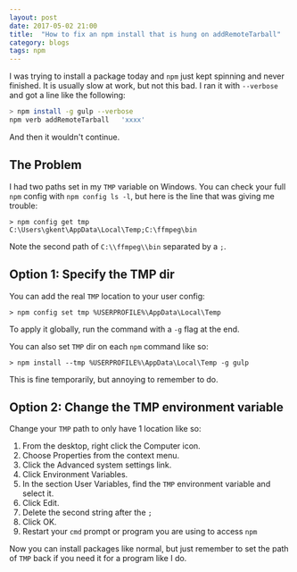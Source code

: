 ```yaml
---
layout: post
date: 2017-05-02 21:00
title:  "How to fix an npm install that is hung on addRemoteTarball"
category: blogs
tags: npm
---
```

I was trying to install a package today and `npm` just kept spinning and never finished. It is usually slow at work, but not this bad. I ran it with `--verbose` and got a line like the following:

```bash
> npm install -g gulp --verbose
npm verb addRemoteTarball   'xxxx' 
```

And then it wouldn't continue.

The Problem
------------
I had two paths set in my `TMP` variable on Windows. You can check your full `npm` config with `npm config ls -l`, but here is the line that was giving me trouble:

```terminal
> npm config get tmp
C:\Users\gkent\AppData\Local\Temp;C:\ffmpeg\bin
```
Note the second path of `C:\\ffmpeg\\bin` separated by a `;`.

Option 1: Specify the TMP dir
------------
You can add the real `TMP` location to your user config:

```terminal
> npm config set tmp %USERPROFILE%\AppData\Local\Temp
```

To apply it globally, run the command with a `-g` flag at the end.

You can also set `TMP` dir on each `npm` command like so:

```terminal
> npm install --tmp %USERPROFILE%\AppData\Local\Temp -g gulp
```
This is fine temporarily, but annoying to remember to do.

Option 2: Change the TMP environment variable
-----
Change your `TMP` path to only have 1 location like so:
 1. From the desktop, right click the Computer icon. 
 2. Choose Properties from the context menu. 
 3. Click the Advanced system settings link.
 4. Click Environment Variables. 
 5. In the section User Variables, find the `TMP` environment variable and select it. 
 6. Click Edit. 
 7. Delete the second string after the `;`
 8. Click OK. 
 9. Restart your `cmd` prompt or program you are using to access `npm`
 
Now you can install packages like normal, but just remember to set the path of `TMP` back if you need it for a program like I do.